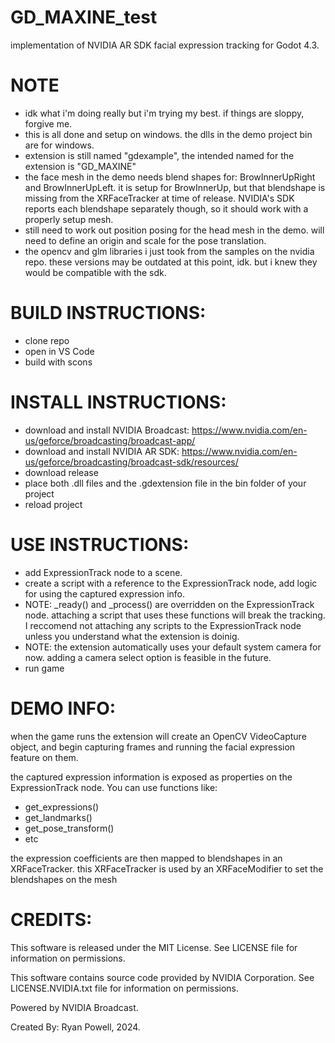 # GD_MAXINE_test
implementation of NVIDIA AR SDK facial expression tracking for Godot 4.3.

# NOTE
- idk what i'm doing really but i'm trying my best. if things are sloppy, forgive me.
- this is all done and setup on windows. the dlls in the demo project bin are for windows.
- extension is still named "gdexample", the intended named for the extension is "GD_MAXINE"
- the face mesh in the demo needs blend shapes for: BrowInnerUpRight and BrowInnerUpLeft. it is setup for BrowInnerUp, but that blendshape is missing from the XRFaceTracker at time of release. NVIDIA's SDK reports each blendshape separately though, so it should work with a properly setup mesh.
- still need to work out position posing for the head mesh in the demo. will need to define an origin and scale for the pose translation.
- the opencv and glm libraries i just took from the samples on the nvidia repo. these versions may be outdated at this point, idk. but i knew they would be compatible with the sdk.

# BUILD INSTRUCTIONS:
- clone repo
- open in VS Code
- build with scons

# INSTALL INSTRUCTIONS:
- download and install NVIDIA Broadcast: https://www.nvidia.com/en-us/geforce/broadcasting/broadcast-app/
- download and install NVIDIA AR SDK: https://www.nvidia.com/en-us/geforce/broadcasting/broadcast-sdk/resources/
- download release
- place both .dll files and the .gdextension file in the bin folder of your project
- reload project

# USE INSTRUCTIONS:
- add ExpressionTrack node to a scene.
- create a script with a reference to the ExpressionTrack node, add logic for using the captured expression info.
- NOTE: _ready() and _process() are overridden on the ExpressionTrack node. attaching a script that uses these functions will break the tracking. I reccomend not attaching any scripts to the ExpressionTrack node unless you understand what the extension is doinig.
- NOTE: the extension automatically uses your default system camera for now. adding a camera select option is feasible in the future.
- run game

# DEMO INFO:
when the game runs the extension will create an OpenCV VideoCapture object, and begin capturing frames and running the facial expression feature on them.

the captured expression information is exposed as properties on the ExpressionTrack node. You can use functions like:
- get_expressions()
- get_landmarks()
- get_pose_transform()
- etc

the expression coefficients are then mapped to blendshapes in an XRFaceTracker. this XRFaceTracker is used by an XRFaceModifier to set the blendshapes on the mesh

# CREDITS:
This software is released under the MIT License. See LICENSE file for information on permissions.

This software contains source code provided by NVIDIA Corporation. See LICENSE.NVIDIA.txt file for information on permissions.

Powered by NVIDIA Broadcast.

Created By: Ryan Powell, 2024.
